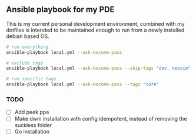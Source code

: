 ## Ansible playbook for my PDE
This is my current personal development environment, combined with my dotfiles is intended to be maintained enough to run from a newly installed debian based OS.

```sh
# run everything
ansible-playbook local.yml --ask-become-pass

# exclude tags
ansible-playbook local.yml --ask-become-pass --skip-tags "dev, neovim"

# run specific tags
ansible-playbook local.yml --ask-become-pass --tags "core"
```

### TODO
- [ ] Add peek ppa
- [ ] Make dwm installation with config idempotent, instead of removing the suckless folder
- [ ] Go installation
